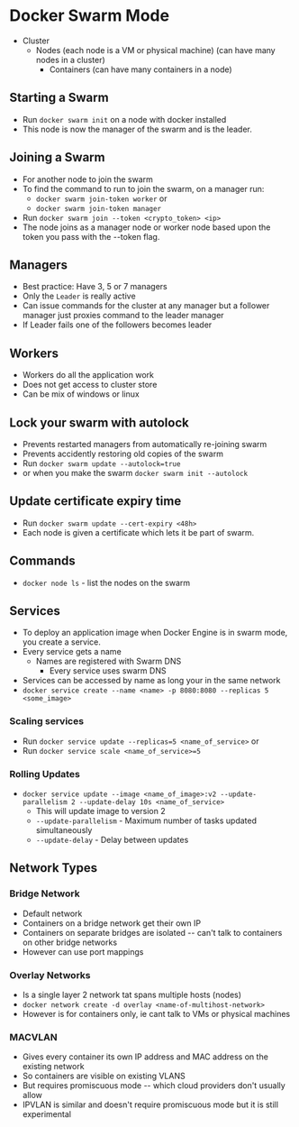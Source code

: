 # Docker Swarm Mode

- Cluster
  - Nodes (each node is a VM or physical machine) (can have many nodes in a cluster)
    - Containers (can have many containers in a node)

## Starting a Swarm
- Run ``docker swarm init`` on a node with docker installed
- This node is now the manager of the swarm and is the leader.

## Joining a Swarm
- For another node to join the swarm
- To find the command to run to join the swarm, on a manager run:
  - ``docker swarm join-token worker`` or
  - ``docker swarm join-token manager``
- Run ``docker swarm join --token <crypto_token> <ip>``
- The node joins as a manager node or worker node based upon the token you pass with the --token flag.


## Managers
- Best practice: Have 3, 5 or 7 managers
- Only the ``Leader`` is really active
- Can issue commands for the cluster at any manager but a follower manager just proxies command to the leader manager
- If Leader fails one of the followers becomes leader

## Workers
- Workers do all the application work
- Does not get access to cluster store
- Can be mix of windows or linux

## Lock your swarm with autolock
- Prevents restarted managers from automatically re-joining swarm
- Prevents accidently restoring old copies of the swarm
- Run ``docker swarm update --autolock=true``
- or when you make the swarm ``docker swarm init --autolock``

## Update certificate expiry time
- Run ``docker swarm update --cert-expiry <48h>``
- Each node is given a certificate which lets it be part of swarm.

## Commands
- ``docker node ls`` - list the nodes on the swarm

## Services
- To deploy an application image when Docker Engine is in swarm mode, you create a service. 
- Every service gets a name
  - Names are registered with Swarm DNS
    - Every service uses swarm DNS
- Services can be accessed by name as long your in the same network
- ``docker service create --name <name> -p 8080:8080 --replicas 5 <some_image>``

### Scaling services
- Run ``docker service update --replicas=5 <name_of_service>`` or
- Run ``docker service scale <name_of_service>=5``

### Rolling Updates
- ``docker service update --image <name_of_image>:v2 --update-parallelism 2 --update-delay 10s <name_of_service>``
  - This will update image to version 2
  - ``--update-parallelism`` - Maximum number of tasks updated simultaneously
  - ``--update-delay`` - Delay between updates


## Network Types

### Bridge Network
- Default network
- Containers on a bridge network get their own IP
- Containers on separate bridges are isolated -- can't talk to containers on other bridge networks
- However can use port mappings

### Overlay Networks
- Is a single layer 2 network tat spans multiple hosts (nodes)
- ``docker network create -d overlay <name-of-multihost-network>``
- However is for containers only, ie cant talk to VMs or physical machines

### MACVLAN
- Gives every container its own IP address and MAC address on the existing network
- So containers are visible on existing VLANS
- But requires promiscuous mode -- which cloud providers don't usually allow
- IPVLAN is similar and doesn't require promiscuous mode but it is still experimental
